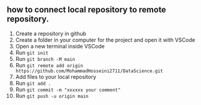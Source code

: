 ## how to connect local repository to remote repository.
1. Create a repository in github
2. Create a folder in your computer for the project and open it with VSCode
3. Open a new terminal inside VSCode
4. Run `git init`
5. Run `git branch -M main`
6. Run `git remote add origin https://github.com/MohammadHosseini2711/DataScience.git`
7. Add files to your local repository
8. Run `git add .`
9. Run `git commit -m "xxxxxx your comment"`
10. Run `git push -u origin main`
